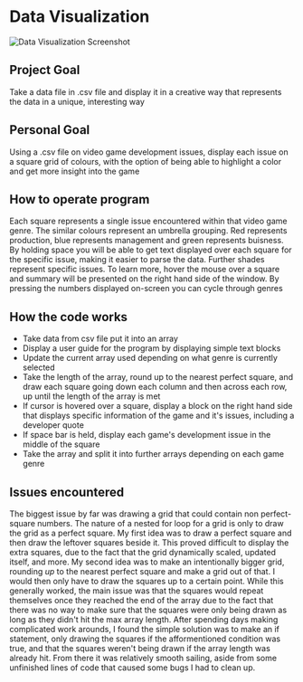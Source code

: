 # Data Visualization

![Data Visualization Screenshot](images/Project2.png)

## Project Goal

Take a data file in .csv file and display it in a creative way that represents the data in a unique, interesting way

## Personal Goal

Using a .csv file on video game development issues, display each issue on a square grid of colours, with the option of being able to highlight a color and get more insight into the game

## How to operate program
Each square represents a single issue encountered within that video game genre. The similar colours represent an umbrella grouping. Red represents production, blue represents management and green represents buisness. By holding space you will be able to get text displayed over each square for the specific issue, making it easier to parse the data. Further shades represent specific issues. To learn more, hover the mouse over a square and summary will be presented on the right hand side of the window. By pressing the numbers displayed on-screen you can cycle through genres

## How the code works

- Take data from csv file put it into an array
- Display a user guide for the program by displaying simple text blocks
- Update the current array used depending on what genre is currently selected
- Take the length of the array, round up to the nearest perfect square, and draw each square going down each column and then across each row, up until the length of the array is met
- If cursor is hovered over a square, display a block on the right hand side that displays specific information of the game and it's issues, including a developer quote
- If space bar is held, display each game's development issue in the middle of the square
- Take the array and split it into further arrays depending on each game genre


## Issues encountered

The biggest issue by far was drawing a grid that could contain non perfect-square numbers. The nature of a nested for loop for a grid is only to draw the grid as a perfect square. My first idea was to draw a perfect square and then draw the leftover squares beside it. This proved difficult to display the extra squares, due to the fact that the grid dynamically scaled, updated itself, and more. My second idea was to make an intentionally bigger grid, rounding *up* to the nearest perfect square and make a grid out of that. I would then only have to draw the squares up to a certain point. While this generally worked, the main issue was that the squares would repeat themselves once they reached the end of the array due to the fact that there was no way to make sure that the squares were only being drawn as long as they didn't hit the max array length. After spending days making complicated work arounds, I found the simple solution was to make an if statement, only drawing the squares if the afformentioned condition was true, and that the squares weren't being drawn if the array length was already hit. From there it was relatively smooth sailing, aside from some unfinished lines of code that caused some bugs I had to clean up.
